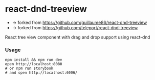 react-dnd-treeview
=====================

* → forked from https://github.com/guillaume86/react-dnd-treeview
* → forked from https://github.com/teleport/react-dnd-treeview


React tree view component with drag and drop support using react-dnd

### Usage

```
npm install && npm run dev
open http://localhost:8080
# or npm run storybook
# and open http://localhost:6006/
```



